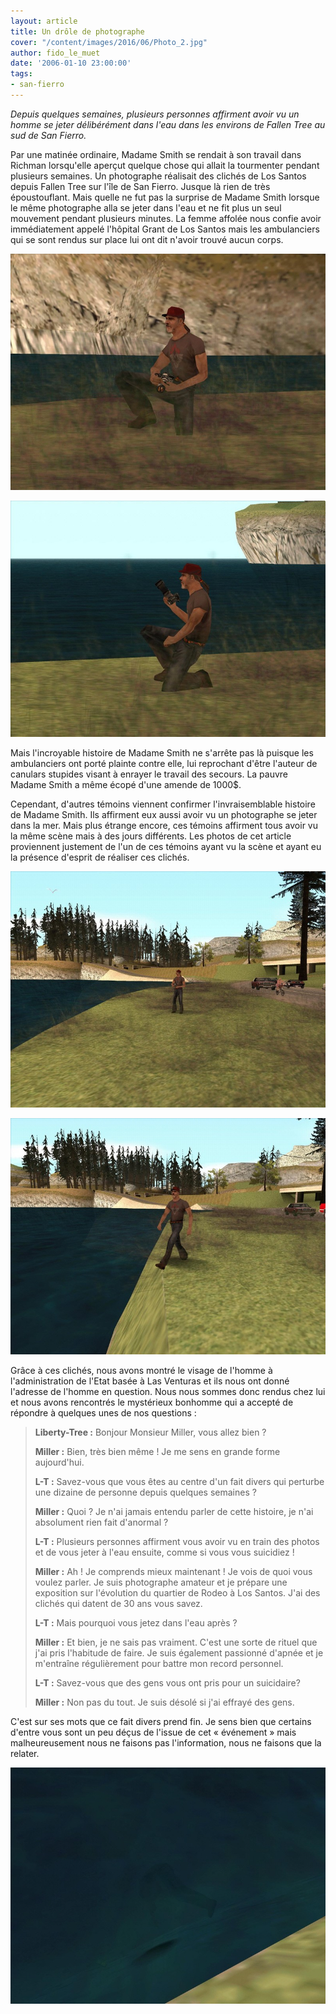 ```yaml
---
layout: article
title: Un drôle de photographe
cover: "/content/images/2016/06/Photo_2.jpg"
author: fido_le_muet
date: '2006-01-10 23:00:00'
tags:
- san-fierro
---
```


_Depuis quelques semaines, plusieurs personnes affirment avoir vu un homme se jeter délibérément dans l'eau dans les environs de Fallen Tree au sud de San Fierro._

Par une matinée ordinaire, Madame Smith se rendait à son travail dans Richman lorsqu'elle aperçut quelque chose qui allait la tourmenter pendant plusieurs semaines. Un photographe réalisait des clichés de Los Santos depuis Fallen Tree sur l'île de San Fierro. Jusque là rien de très époustouflant. Mais quelle ne fut pas la surprise de Madame Smith lorsque le même photographe alla se jeter dans l'eau et ne fit plus un seul mouvement pendant plusieurs minutes. La femme affolée nous confie avoir immédiatement appelé l'hôpital Grant de Los Santos mais les ambulanciers qui se sont rendus sur place lui ont dit n'avoir trouvé aucun corps.

![](  /content/images/2005/01/Photo_1.jpg)

![](  /content/images/2005/01/Photo_3.jpg)

Mais l'incroyable histoire de Madame Smith ne s'arrête pas là puisque les ambulanciers ont porté plainte contre elle, lui reprochant d'être l'auteur de canulars stupides visant à enrayer le travail des secours. La pauvre Madame Smith a même écopé d'une amende de 1000$.

Cependant, d'autres témoins viennent confirmer l'invraisemblable histoire de Madame Smith. Ils affirment eux aussi avoir vu un photographe se jeter dans la mer. Mais plus étrange encore, ces témoins affirment tous avoir vu la même scène mais à des jours différents. Les photos de cet article proviennent justement de l'un de ces témoins ayant vu la scène et ayant eu la présence d'esprit de réaliser ces clichés.

![](  /content/images/2005/01/Photo_4.jpg)

![](  /content/images/2005/01/Photo_5.jpg)

Grâce à ces clichés, nous avons montré le visage de l'homme à l'administration de l'Etat basée à Las Venturas et ils nous ont donné l'adresse de l'homme en question. Nous nous sommes donc rendus chez lui et nous avons rencontrés le mystérieux bonhomme qui a accepté de répondre à quelques unes de nos questions :

> **Liberty-Tree :** Bonjour Monsieur Miller, vous allez bien ?
> 
> **Miller :** Bien, très bien même ! Je me sens en grande forme aujourd'hui.
> 
> **L-T :** Savez-vous que vous êtes au centre d'un fait divers qui perturbe une dizaine de personne depuis quelques semaines ?
> 
> **Miller :** Quoi ? Je n'ai jamais entendu parler de cette histoire, je n'ai absolument rien fait d'anormal ?
> 
> **L-T :** Plusieurs personnes affirment vous avoir vu en train des photos et de vous jeter à l'eau ensuite, comme si vous vous suicidiez !
> 
> **Miller :** Ah ! Je comprends mieux maintenant ! Je vois de quoi vous voulez parler. Je suis photographe amateur et je prépare une exposition sur l'évolution du quartier de Rodeo à Los Santos. J'ai des clichés qui datent de 30 ans vous savez.
> 
> **L-T :** Mais pourquoi vous jetez dans l'eau après ?
> 
> **Miller :** Et bien, je ne sais pas vraiment. C'est une sorte de rituel que j'ai pris l'habitude de faire. Je suis également passionné d'apnée et je m'entraîne régulièrement pour battre mon record personnel.
> 
> **L-T :** Savez-vous que des gens vous ont pris pour un suicidaire?
> 
> **Miller :** Non pas du tout. Je suis désolé si j'ai effrayé des gens.

C'est sur ses mots que ce fait divers prend fin. Je sens bien que certains d'entre vous sont un peu déçus de l'issue de cet « événement » mais malheureusement nous ne faisons pas l'information, nous ne faisons que la relater.

![](  /content/images/2005/01/Photo_6.jpg)

<!--kg-card-end: markdown-->
